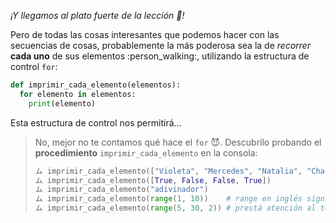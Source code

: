 _¡Y llegamos al plato fuerte de la lección :spaghetti:!_

Pero de todas las cosas interesantes que podemos hacer con las secuencias de cosas, probablemente la más poderosa sea la de _recorrer_ **cada uno** de sus elementos :person_walking:, utilizando la estructura de control `for`: 

```python
def imprimir_cada_elemento(elementos): 
  for elemento in elementos: 
    print(elemento)
```

Esta estructura de control nos permitirá...

> No, mejor no te contamos qué hace el `for` :smiling_imp:. Descubrilo probando el **procedimiento** `imprimir_cada_elemento` en la consola: 
> 
> ```python
> ム imprimir_cada_elemento(["Violeta", "Mercedes", "Natalia", "Charo", "María Elena"])
> ム imprimir_cada_elemento([True, False, False, True])
> ム imprimir_cada_elemento("adivinador")
> ム imprimir_cada_elemento(range(1, 10))    # range en inglés significa rango
> ム imprimir_cada_elemento(range(5, 30, 2)) # prestá atención al tercer argumento de range
> ```
